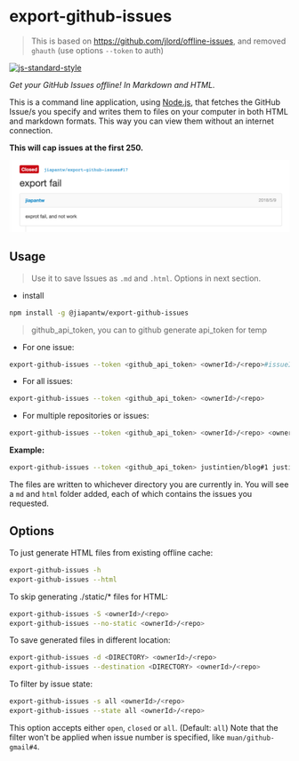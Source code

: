 # export-github-issues

> This is based on https://github.com/jlord/offline-issues, and removed `ghauth` (use options `--token` to auth)

[![js-standard-style](https://img.shields.io/badge/code%20style-standard-brightgreen.svg)](http://standardjs.com/)

_Get your GitHub Issues offline! In Markdown and HTML._

This is a command line application, using [Node.js](http://nodejs.org/), that fetches the GitHub Issue/s you specify and writes them to files on your computer in both HTML and markdown formats. This way you can view them without an internet connection.

**This will cap issues at the first 250.**

![screenshot](screenshot.png)

## Usage

> Use it to save Issues as `.md` and `.html`. Options in next section.

- install

```sh
npm install -g @jiapantw/export-github-issues
```

> github_api_token, you can to github generate api_token for temp

- For one issue:

```bash
export-github-issues --token <github_api_token> <ownerId>/<repo>#issueId
```

- For all issues:

```bash
export-github-issues --token <github_api_token> <ownerId>/<repo>
```

- For multiple repositories or issues:

```bash
export-github-issues --token <github_api_token> <ownerId>/<repo> <ownerId>/<repo2>#1
```

**Example:**

```bash
export-github-issues --token <github_api_token> justintien/blog#1 justintien/blog#2
```

The files are written to whichever directory you are currently in. You will see a `md` and `html` folder added, each of which contains the issues you requested.

## Options

To just generate HTML files from existing offline cache:

```bash
export-github-issues -h
export-github-issues --html
```

To skip generating ./static/* files for HTML:

```bash
export-github-issues -S <ownerId>/<repo>
export-github-issues --no-static <ownerId>/<repo>
```

To save generated files in different location:

```bash
export-github-issues -d <DIRECTORY> <ownerId>/<repo>
export-github-issues --destination <DIRECTORY> <ownerId>/<repo>
```

To filter by issue state:

```bash
export-github-issues -s all <ownerId>/<repo>
export-github-issues --state all <ownerId>/<repo>
```

This option accepts either ```open```, ```closed``` or ```all```. (Default: ```all```)
Note that the filter won't be applied when issue number is specified, like ```muan/github-gmail#4```.
